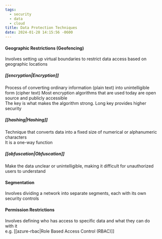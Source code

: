 ```yaml
---
tags:
  - security
  - data
  - cloud
title: Data Protection Techniques
date: 2024-01-28 14:15:56 -0600
---
```


#### Geographic Restrictions (Geofencing)
Involves setting up virtual boundaries to restrict data access based on geographic locations

##### [[encryption|Encryption]]
Process of converting ordinary information (plain text) into unintelligible form (cipher text) 
Most encryption algorithms that are used today are open source and publicly accessible  
The key is what makes the algorithm strong. Long key provides higher security  

##### [[hashing|Hashing]]
Technique that converts data into a fixed size of numerical or alphanumeric characters  
It is a one-way function

##### [[obfuscation|Obfuscation]]
Make the data unclear or unintelligible, making it difficult for unauthorized users to understand

#### Segmentation
Involves dividing a network into separate segments, each with its own security controls

#### Permission Restrictions
Involves defining who has access to specific data and what they can do with it  
e.g. [[azure-rbac|Role Based Access Control (RBAC)]]
